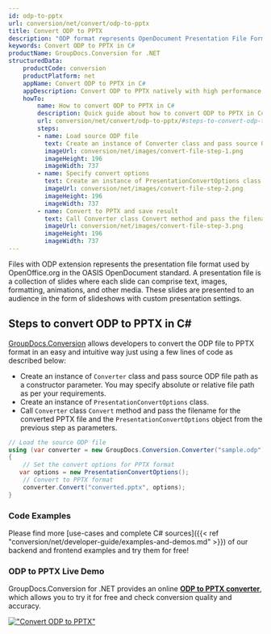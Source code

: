 ```yaml
---
id: odp-to-pptx
url: conversion/net/convert/odp-to-pptx
title: Convert ODP to PPTX
description: "ODP format represents OpenDocument Presentation File Format with .odp extension. Learn how to convert ODP to PPTX file programmatically in C# language using GroupDocs.Conversion for .NET library."
keywords: Convert ODP to PPTX in C#
productName: GroupDocs.Conversion for .NET
structuredData:
    productCode: conversion
    productPlatform: net
    appName: Convert ODP to PPTX in C#
    appDescription: Convert ODP to PPTX natively with high performance using C# language and server side GroupDocs.Conversion for .NET APIs, without the use of any software like Microsoft or Open Office.
    howTo:
        name: How to convert ODP to PPTX in C# 
        description: Quick guide about how to convert ODP to PPTX in C# with high performance and accuracy.
        url: conversion/net/convert/odp-to-pptx/#steps-to-convert-odp-to-pptx-in-c
        steps:
        - name: Load source ODP file 
          text: Create an instance of Converter class and pass source ODP file path as a constructor parameter. You may specify absolute or relative file path as per your requirements. 
          imageUrl: conversion/net/images/convert-file-step-1.png
          imageHeight: 196
          imageWidth: 737
        - name: Specify convert options 
          text: Create an instance of PresentationConvertOptions class.
          imageUrl: conversion/net/images/convert-file-step-2.png
          imageHeight: 196
          imageWidth: 737
        - name: Convert to PPTX and save result 
          text: Call Converter class Convert method and pass the filename for the converted HTML file and the PresentationConvertOptions object from the previous step as parameters.
          imageUrl: conversion/net/images/convert-file-step-3.png
          imageHeight: 196
          imageWidth: 737
---
```


Files with ODP extension represents the presentation file format used by OpenOffice.org in the OASIS OpenDocument standard. A presentation file is a collection of slides where each slide can comprise text, images, formatting, animations, and other media. These slides are presented to an audience in the form of slideshows with custom presentation settings.

## Steps to convert ODP to PPTX in C#

[GroupDocs.Conversion](https://products.groupdocs.com/conversion/net) allows developers to convert the ODP file to PPTX format in an easy and intuitive way just using a few lines of code as described below:

* Create an instance of `Converter` class and pass source ODP file path as a constructor parameter. You may specify absolute or relative file path as per your requirements. 
* Create an instance of `PresentationConvertOptions` class.
* Call `Converter` class `Convert` method and pass the filename for the converted PPTX file and the `PresentationConvertOptions` object from the previous step as parameters.

```csharp
// Load the source ODP file
using (var converter = new GroupDocs.Conversion.Converter("sample.odp"))
{
    // Set the convert options for PPTX format
   var options = new PresentationConvertOptions();
    // Convert to PPTX format
    converter.Convert("converted.pptx", options);
}
```

### Code Examples

Please find more [use-cases and complete C# sources]({{< ref "conversion/net/developer-guide/examples-and-demos.md" >}}) of our backend and frontend examples and try them for free!

### ODP to PPTX Live Demo

GroupDocs.Conversion for .NET provides an online [**ODP to PPTX converter**](https://products.groupdocs.app/conversion/odp-to-pptx), which allows you to try it for free and check conversion quality and accuracy.

[!["Convert ODP to PPTX"](conversion/net/images/convert-to-pptx/convert-odp-to-pptx.png)](https://products.groupdocs.app/conversion/odp-to-pptx)